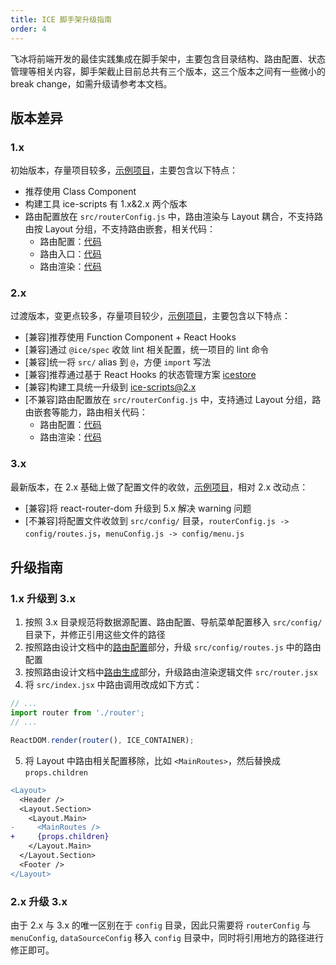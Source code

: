 ```yaml
---
title: ICE 脚手架升级指南
order: 4
---
```


飞冰将前端开发的最佳实践集成在脚手架中，主要包含目录结构、路由配置、状态管理等相关内容，脚手架截止目前总共有三个版本，这三个版本之间有一些微小的 break change，如需升级请参考本文档。

## 版本差异

### 1.x

初始版本，存量项目较多，[示例项目](https://unpkg.com/browse/@icedesign/hr-management-admin-scaffold@2.0.0/)，主要包含以下特点：

- 推荐使用 Class Component
- 构建工具 ice-scripts 有 1.x&2.x 两个版本
- 路由配置放在 `src/routerConfig.js` 中，路由渲染与 Layout 耦合，不支持路由按 Layout 分组，不支持路由嵌套，相关代码：
  - 路由配置：[代码](https://unpkg.com/browse/@icedesign/hr-management-admin-scaffold@2.0.0/src/routerConfig.js)
  - 路由入口：[代码](https://unpkg.com/browse/@icedesign/hr-management-admin-scaffold@2.0.0/src/router.jsx)
  - 路由渲染：[代码](https://unpkg.com/browse/@icedesign/hr-management-admin-scaffold@2.0.0/src/layouts/BasicLayout/MainRoutes.jsx)

### 2.x

过渡版本，变更点较多，存量项目较少，[示例项目](https://unpkg.com/browse/@icedesign/hr-management-admin-scaffold@2.0.8/)，主要包含以下特点：

- [兼容]推荐使用 Function Component + React Hooks
- [兼容]通过 `@ice/spec` 收敛 lint 相关配置，统一项目的 lint 命令
- [兼容]统一将 `src/` alias 到 `@`，方便 `import` 写法
- [兼容]推荐通过基于 React Hooks 的状态管理方案 [icestore](https://github.com/ice-lab/icestore)
- [兼容]构建工具统一升级到 ice-scripts@2.x
- [不兼容]路由配置放在 `src/routerConfig.js` 中，支持通过 Layout 分组，路由嵌套等能力，路由相关代码：
  - 路由配置：[代码](https://unpkg.com/browse/@icedesign/hr-management-admin-scaffold@2.0.8/src/routerConfig.js)
  - 路由渲染：[代码](https://unpkg.com/browse/@icedesign/hr-management-admin-scaffold@2.0.8/src/router.jsx)

### 3.x

最新版本，在 2.x 基础上做了配置文件的收敛，[示例项目](https://unpkg.com/browse/@icedesign/hr-management-admin-scaffold@3.0.4/)，相对 2.x 改动点：

- [兼容]将 react-router-dom 升级到 5.x 解决 warning 问题
- [不兼容]将配置文件收敛到 `src/config/` 目录，`routerConfig.js -> config/routes.js`，`menuConfig.js -> config/menu.js`

## 升级指南

### 1.x 升级到 3.x

1. 按照 3.x 目录规范将数据源配置、路由配置、导航菜单配置移入 `src/config/` 目录下，并修正引用这些文件的路径
2. 按照路由设计文档中的[路由配置](/docs/guide/dev/router#路由配置)部分，升级 `src/config/routes.js` 中的路由配置
3. 按照路由设计文档中[路由生成](/docs/guide/dev/router#具体使用)部分，升级路由渲染逻辑文件 `src/router.jsx`
4. 将 `src/index.jsx` 中路由调用改成如下方式：

  ```javascript
  // ...
  import router from './router';
  // ...

  ReactDOM.render(router(), ICE_CONTAINER);
  ```

5. 将 Layout 中路由相关配置移除，比如 `<MainRoutes>`，然后替换成 `props.children`

  ````diff
  <Layout>
    <Header />
    <Layout.Section>
      <Layout.Main>
  -     <MainRoutes />
  +     {props.children}
      </Layout.Main>
    </Layout.Section>
    <Footer />
  </Layout>
  ````

### 2.x 升级 3.x

由于 2.x 与 3.x 的唯一区别在于 `config` 目录，因此只需要将 `routerConfig` 与 `menuConfig`, `dataSourceConfig` 移入 `config` 目录中，同时将引用地方的路径进行修正即可。
